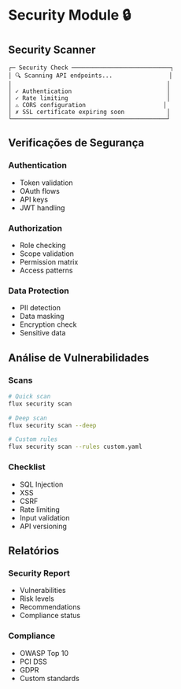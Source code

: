 # Security Module 🔒

## Security Scanner

```ascii
┌─ Security Check ────────────────────────────┐
│ 🔍 Scanning API endpoints...                │
│                                            │
│ ✓ Authentication                           │
│ ✓ Rate limiting                            │
│ ⚠️ CORS configuration                      │
│ ✗ SSL certificate expiring soon            │
└────────────────────────────────────────────┘
```

## Verificações de Segurança

### Authentication
- Token validation
- OAuth flows
- API keys
- JWT handling

### Authorization
- Role checking
- Scope validation
- Permission matrix
- Access patterns

### Data Protection
- PII detection
- Data masking
- Encryption check
- Sensitive data

## Análise de Vulnerabilidades

### Scans
```bash
# Quick scan
flux security scan

# Deep scan
flux security scan --deep

# Custom rules
flux security scan --rules custom.yaml
```

### Checklist
- SQL Injection
- XSS
- CSRF
- Rate limiting
- Input validation
- API versioning

## Relatórios

### Security Report
- Vulnerabilities
- Risk levels
- Recommendations
- Compliance status

### Compliance
- OWASP Top 10
- PCI DSS
- GDPR
- Custom standards